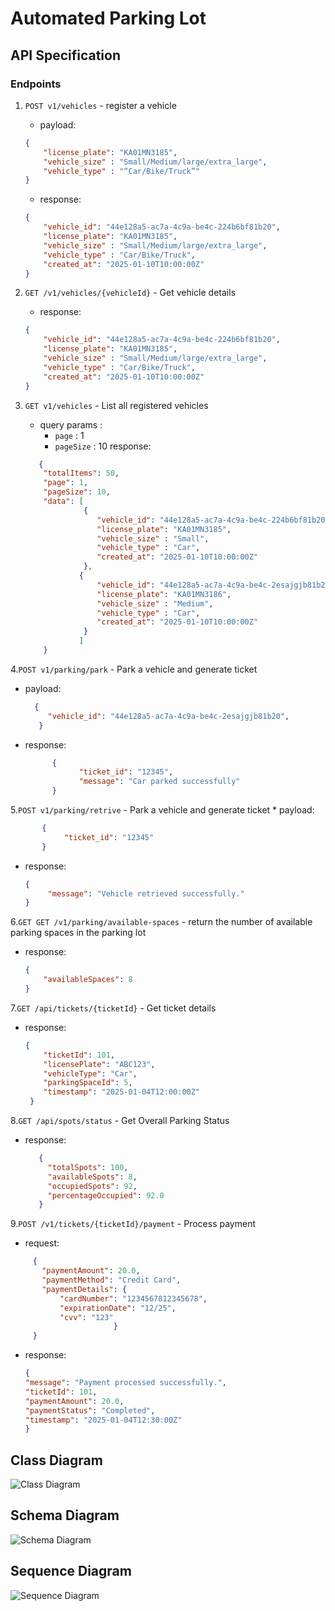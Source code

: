 # Automated Parking Lot

## API Specification
### Endpoints
1. `POST v1/vehicles` - register a vehicle
    * payload:
    ```json
    {
        "license_plate": "KA01MN3185",
        "vehicle_size" : "Small/Medium/large/extra_large",
        "vehicle_type" : "“Car/Bike/Truck”"
    }
    ```
    * response:
    ```json
    {
        "vehicle_id": "44e128a5-ac7a-4c9a-be4c-224b6bf81b20",
        "license_plate": "KA01MN3185",
        "vehicle_size" : "Small/Medium/large/extra_large",
        "vehicle_type" : "Car/Bike/Truck",
        "created_at": "2025-01-10T10:00:00Z"
    }
    ```

2. `GET /v1/vehicles/{vehicleId}` - Get vehicle details
    * response:
    ```json
    {
        "vehicle_id": "44e128a5-ac7a-4c9a-be4c-224b6bf81b20",
        "license_plate": "KA01MN3185",
        "vehicle_size" : "Small/Medium/large/extra_large",
        "vehicle_type" : "Car/Bike/Truck",
        "created_at": "2025-01-10T10:00:00Z"
    }
    ```
3. `GET v1/vehicles` - List all registered vehicles
    * query params :
        * `page` : 1
        * `pageSize` : 10
          response:
    ```json
       {
        "totalItems": 50,
        "page": 1,
        "pageSize": 10,
        "data": [
                 {
                    "vehicle_id": "44e128a5-ac7a-4c9a-be4c-224b6bf81b20",
                    "license_plate": "KA01MN3185",
                    "vehicle_size" : "Small",
                    "vehicle_type" : "Car",
                    "created_at": "2025-01-10T10:00:00Z"
                 },
                {
                    "vehicle_id": "44e128a5-ac7a-4c9a-be4c-2esajgjb81b20",
                    "license_plate": "KA01MN3186",
                    "vehicle_size" : "Medium",
                    "vehicle_type" : "Car",
                    "created_at": "2025-01-10T10:00:00Z"
                 }
                ]
        }
    ```
4.`POST v1/parking/park` - Park a vehicle and generate ticket
   * payload:
       ```json
         {
            "vehicle_id": "44e128a5-ac7a-4c9a-be4c-2esajgjb81b20",
          }
       ```
  * response:
    ```json
          {
                "ticket_id": "12345",
                "message": "Car parked successfully"
          }
    ```
5.`POST v1/parking/retrive` - Park a vehicle and generate ticket
    * payload:
```json
       {
            "ticket_id": "12345"
       }
```
* response:
    ```json
    {
         "message": "Vehicle retrieved successfully."
    }
    ```
6.`GET GET /v1/parking/available-spaces` - return the number of available parking spaces in the parking lot
* response:
    ```json
    {
        "availableSpaces": 8
    }
    ```
7.`GET /api/tickets/{ticketId}` - Get ticket details
   * response:
        ```json
       {
            "ticketId": 101,
            "licensePlate": "ABC123",
            "vehicleType": "Car",
            "parkingSpaceId": 5,
            "timestamp": "2025-01-04T12:00:00Z"
         }
     ```
8.`GET /api/spots/status` - Get Overall Parking Status
* response:
  ```json
     {
       "totalSpots": 100,
       "availableSpots": 8,
       "occupiedSpots": 92,
       "percentageOccupied": 92.0
     }
  ```
9.`POST /v1/tickets/{ticketId}/payment` - Process payment
  * request:
   ```json
        {
          "paymentAmount": 20.0,
          "paymentMethod": "Credit Card",
          "paymentDetails": {
              "cardNumber": "1234567812345678",
              "expirationDate": "12/25",
              "cvv": "123"
                          }
        }
```
* response:
    ```json
    {
    "message": "Payment processed successfully.",
    "ticketId": 101,
    "paymentAmount": 20.0,
    "paymentStatus": "Completed",
    "timestamp": "2025-01-04T12:30:00Z"
   }
  ```

## Class Diagram

![Class Diagram](src/main/resources/images/Parking_Lot_Class_Diagram.png)

## Schema Diagram

![Schema Diagram](src/main/resources/images/Parking_Lot_Schema_Diagram.png)

## Sequence Diagram

![Sequence Diagram](src/main/resources/images/Parking_Lot_Sequence_Diagram.png)